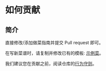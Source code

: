 # 如何贡献

## 简介

直接修改/添加做菜指南并提交 Pull request 即可。

在写新菜谱时，请复制并修改已有的模板: [示例菜](./dishes/template/示例菜/示例菜.md)。

我们建议您在贡献之前，阅读仓库的[行为守则](./CODE_OF_CONDUCT.md)。
